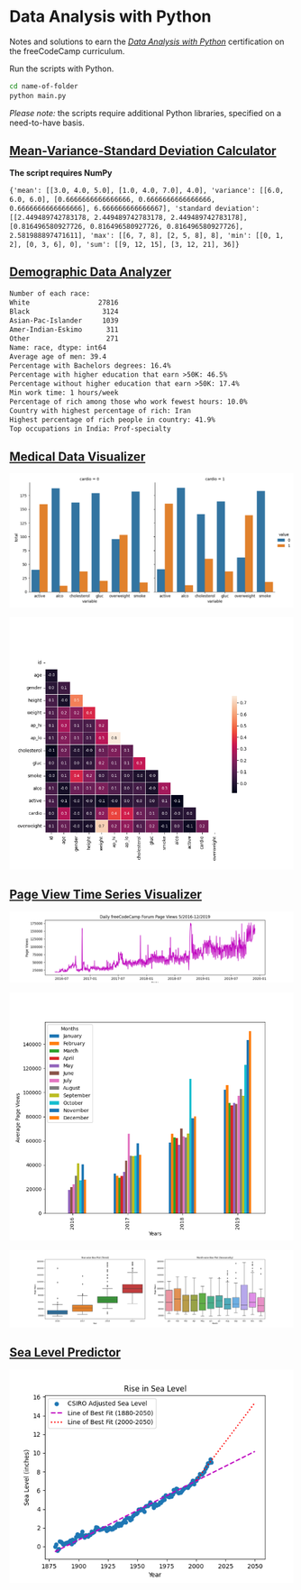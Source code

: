 # Data Analysis with Python

Notes and solutions to earn the _[Data Analysis with Python](https://www.freecodecamp.org/learn/data-analysis-with-python)_ certification on the freeCodeCamp curriculum.

Run the scripts with Python.

```bash
cd name-of-folder
python main.py
```

_Please note:_ the scripts require additional Python libraries, specified on a need-to-have basis.

## [Mean-Variance-Standard Deviation Calculator](https://www.freecodecamp.org/learn/data-analysis-with-python/data-analysis-with-python-projects/mean-variance-standard-deviation-calculator)

**The script requires NumPy**

```text
{'mean': [[3.0, 4.0, 5.0], [1.0, 4.0, 7.0], 4.0], 'variance': [[6.0, 6.0, 6.0], [0.6666666666666666, 0.6666666666666666, 0.6666666666666666], 6.666666666666667], 'standard deviation': [[2.449489742783178, 2.449489742783178, 2.449489742783178], [0.816496580927726, 0.816496580927726, 0.816496580927726], 2.581988897471611], 'max': [[6, 7, 8], [2, 5, 8], 8], 'min': [[0, 1, 2], [0, 3, 6], 0], 'sum': [[9, 12, 15], [3, 12, 21], 36]}
```

## [Demographic Data Analyzer](https://www.freecodecamp.org/learn/data-analysis-with-python/data-analysis-with-python-projects/demographic-data-analyzer)

```text
Number of each race:
White                 27816
Black                  3124
Asian-Pac-Islander     1039
Amer-Indian-Eskimo      311
Other                   271
Name: race, dtype: int64
Average age of men: 39.4
Percentage with Bachelors degrees: 16.4%
Percentage with higher education that earn >50K: 46.5%
Percentage without higher education that earn >50K: 17.4%
Min work time: 1 hours/week
Percentage of rich among those who work fewest hours: 10.0%
Country with highest percentage of rich: Iran
Highest percentage of rich people in country: 41.9%
Top occupations in India: Prof-specialty
```

## [Medical Data Visualizer](https://www.freecodecamp.org/learn/data-analysis-with-python/data-analysis-with-python-projects/medical-data-visualizer)

![Count plot](https://github.com/borntofrappe/data-analysis-with-python/blob/master/medical-data-visualizer/catplot.png)

![Correlation matrix](https://github.com/borntofrappe/data-analysis-with-python/blob/master/medical-data-visualizer/heatmap.png)

## [Page View Time Series Visualizer](https://www.freecodecamp.org/learn/data-analysis-with-python/data-analysis-with-python-projects/page-view-time-series-visualizer)

![Line plot](https://github.com/borntofrappe/data-analysis-with-python/blob/master/page-view-time-series-visualizer/line_plot.png)

![Bar plot](https://github.com/borntofrappe/data-analysis-with-python/blob/master/page-view-time-series-visualizer/bar_plot.png)

![Box plot](https://github.com/borntofrappe/data-analysis-with-python/blob/master/page-view-time-series-visualizer/box_plot.png)

## [Sea Level Predictor](https://www.freecodecamp.org/learn/data-analysis-with-python/data-analysis-with-python-projects/sea-level-predictor)

![Sea level plot](https://github.com/borntofrappe/data-analysis-with-python/blob/master/sea-level-predictor/sea_level_plot.png)
